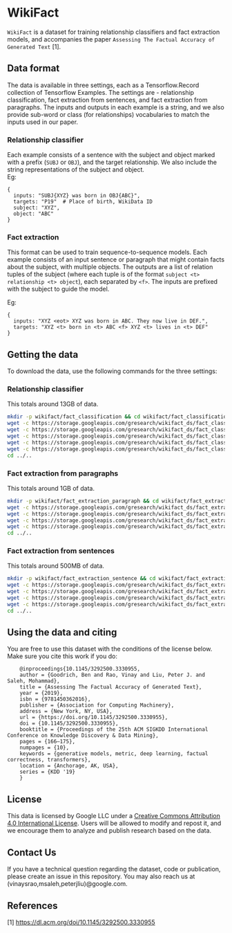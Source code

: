 # WikiFact
`WikiFact` is a dataset for training relationship classifiers and fact extraction models,
and accompanies the paper `Assessing The Factual Accuracy of Generated Text` [1]. 

## Data format
The data is available in three settings, each as a Tensorflow.Record collection of
Tensorflow Examples. The settings are - relationship classification, fact extraction from
sentences, and fact extraction from paragraphs. The inputs and outputs in each example
is a string, and we also provide sub-word or class (for relationships) vocabularies to
match the inputs used in our paper.

### Relationship classifier
Each example consists of a sentence with the subject and object marked with a prefix
(`SUBJ` or `OBJ`), and the target relationship. We also include the string representations
of the subject and object.  
Eg:
```
{
  inputs: "SUBJ{XYZ} was born in OBJ{ABC}",
  targets: "P19"  # Place of birth, WikiData ID
  subject: "XYZ",
  object: "ABC"
}
```

### Fact extraction
This format can be used to train sequence-to-sequence models. Each example consists of
an input sentence or paragraph that might contain facts about the subject, with multiple objects.
The outputs are a list of relation tuples of the subject (where each tuple is of the format 
`subject <t> relationship <t> object`), each separated by `<f>`. The inputs are prefixed with
the subject to guide the model.

Eg:
```
{
  inputs: "XYZ <eot> XYZ was born in ABC. They now live in DEF.",
  targets: "XYZ <t> born in <t> ABC <f> XYZ <t> lives in <t> DEF"
}
```

## Getting the data

To download the data, use the following commands for the three settings:

### Relationship classifier
This totals around 13GB of data.
```sh
mkdir -p wikifact/fact_classification && cd wikifact/fact_classification
wget -c https://storage.googleapis.com/gresearch/wikifact_ds/fact_classification_sentence/fact_classification_sentencedev-00000-of-00001
wget -c https://storage.googleapis.com/gresearch/wikifact_ds/fact_classification_sentence/fact_classification_sentencetest-00000-of-00001
wget -c https://storage.googleapis.com/gresearch/wikifact_ds/fact_classification_sentence/fact_classification_sentencetrain-00000-of-00001
wget -c https://storage.googleapis.com/gresearch/wikifact_ds/fact_classification_sentence/wiki_sum_32768.subword_text_encoder
wget -c https://storage.googleapis.com/gresearch/wikifact_ds/fact_classification_sentence/wiki_fact_classification.target_classes_encoder
cd ../..
```

### Fact extraction from paragraphs
This totals around 1GB of data.
```sh
mkdir -p wikifact/fact_extraction_paragraph && cd wikifact/fact_extraction_paragraph
wget -c https://storage.googleapis.com/gresearch/wikifact_ds/fact_extraction_paragraph/fact_extraction_paragraphdev-00000-of-00001
wget -c https://storage.googleapis.com/gresearch/wikifact_ds/fact_extraction_paragraph/fact_extraction_paragraphtest-00000-of-00001
wget -c https://storage.googleapis.com/gresearch/wikifact_ds/fact_extraction_paragraph/fact_extraction_paragraphtrain-00000-of-00001
wget -c https://storage.googleapis.com/gresearch/wikifact_ds/fact_extraction_paragraph/wiki_sum_32768.subword_text_encoder
cd ../..
```

### Fact extraction from sentences
This totals around 500MB of data.
```sh
mkdir -p wikifact/fact_extraction_sentence && cd wikifact/fact_extraction_sentence
wget -c https://storage.googleapis.com/gresearch/wikifact_ds/fact_extraction_sentence/fact_extraction_paragraphdev-00000-of-00001
wget -c https://storage.googleapis.com/gresearch/wikifact_ds/fact_extraction_sentence/fact_extraction_paragraphtest-00000-of-00001
wget -c https://storage.googleapis.com/gresearch/wikifact_ds/fact_extraction_sentence/fact_extraction_paragraphtrain-00000-of-00001
wget -c https://storage.googleapis.com/gresearch/wikifact_ds/fact_extraction_sentence/wiki_sum_32768.subword_text_encoder
cd ../..
```

## Using the data and citing
You are free to use this dataset with the conditions of the license below. Make sure you
cite this work if you do:
```
    @inproceedings{10.1145/3292500.3330955,
    author = {Goodrich, Ben and Rao, Vinay and Liu, Peter J. and Saleh, Mohammad},
    title = {Assessing The Factual Accuracy of Generated Text},
    year = {2019},
    isbn = {9781450362016},
    publisher = {Association for Computing Machinery},
    address = {New York, NY, USA},
    url = {https://doi.org/10.1145/3292500.3330955},
    doi = {10.1145/3292500.3330955},
    booktitle = {Proceedings of the 25th ACM SIGKDD International Conference on Knowledge Discovery & Data Mining},
    pages = {166–175},
    numpages = {10},
    keywords = {generative models, metric, deep learning, factual correctness, transformers},
    location = {Anchorage, AK, USA},
    series = {KDD '19}
    }
```


## License

This data is licensed by Google LLC under a [Creative Commons Attribution 4.0
International License](http://creativecommons.org/licenses/by/4.0/).
Users will be allowed to modify and repost it, and we encourage them to analyze
and publish research based on the data.

## Contact Us

If you have a technical question regarding the dataset, code or publication,
please create an issue in this repository. You may also reach us at
(vinaysrao,msaleh,peterjliu)@google.com.


## References
[1] https://dl.acm.org/doi/10.1145/3292500.3330955 

